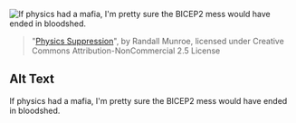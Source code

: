 ![If physics had a mafia, I'm pretty sure the BICEP2 mess would have ended in bloodshed.](https://imgs.xkcd.com/comics/physics_suppression.png)
> "[Physics Suppression](https://xkcd.com/2113/)", by Randall Munroe, licensed under Creative Commons Attribution-NonCommercial 2.5 License

## Alt Text
If physics had a mafia, I'm pretty sure the BICEP2 mess would have ended in bloodshed.
